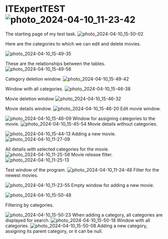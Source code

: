 # ITExpertTEST![photo_2024-04-10_11-23-42](https://github.com/antonpshenai/WebCinema/assets/81904561/2248972c-9831-4aba-bb68-9afe3b4f1ec4)
The starting page of my test task.
![photo_2024-04-10_15-50-02](https://github.com/antonpshenai/WebCinema/assets/81904561/96be53b3-3c1b-4280-b1fe-c09cb6bdb504)

Here are the categories to which we can edit and delete movies.

![photo_2024-04-10_15-49-35](https://github.com/antonpshenai/WebCinema/assets/81904561/19fb4159-b3c3-4fd2-83dd-29220ddbc00c)

These are the relationships between the tables.
![photo_2024-04-10_15-49-56](https://github.com/antonpshenai/WebCinema/assets/81904561/198a10dd-d18e-4b5f-9b30-06b2ef54af62)

Category deletion window.
![photo_2024-04-10_15-49-42](https://github.com/antonpshenai/WebCinema/assets/81904561/875c0600-db10-4a12-8a7a-da282cf8021d)

Window with all categories.
![photo_2024-04-10_15-46-38](https://github.com/antonpshenai/WebCinema/assets/81904561/91c39a3f-654b-450c-b60e-a64f08e1ed68)

Movie deletion window
![photo_2024-04-10_15-46-32](https://github.com/antonpshenai/WebCinema/assets/81904561/e5a57ad5-f541-455f-bc5f-23405545d344)

Movie details window.
![photo_2024-04-10_15-46-20](https://github.com/antonpshenai/WebCinema/assets/81904561/c7439379-e5d2-4c6f-906a-cae1a1a180b7)
Edit movie window.

![photo_2024-04-10_15-46-09](https://github.com/antonpshenai/WebCinema/assets/81904561/28e66da8-8beb-4b9f-a68b-39ea0ef0358e)
Window for assigning categories to the movie.
![photo_2024-04-10_15-45-54](https://github.com/antonpshenai/WebCinema/assets/81904561/ca675368-c785-4cab-90ff-db72c2f5d010)
Movie details without categories.

![photo_2024-04-10_15-44-13](https://github.com/antonpshenai/WebCinema/assets/81904561/6fe61142-76d4-4f45-bfc3-dab206f15ef0)
Adding a new movie.
![photo_2024-04-10_11-27-09](https://github.com/antonpshenai/WebCinema/assets/81904561/40061d57-231e-4491-8f9b-5a4ed947b852)

All details with selected categories for the movie.
![photo_2024-04-10_11-25-56](https://github.com/antonpshenai/WebCinema/assets/81904561/9097b57c-51de-4f04-8a09-9001f4c49373)
Movie release filter.
![photo_2024-04-10_11-25-13](https://github.com/antonpshenai/WebCinema/assets/81904561/adadd649-40a5-44d0-a9b1-799946a1e6e2)

Test window of the program.
![photo_2024-04-10_11-24-48](https://github.com/antonpshenai/WebCinema/assets/81904561/0e3bec0d-4f3a-46fa-b2df-cedeaddeb265)
Filter for the newest movies.

![photo_2024-04-10_11-23-55](https://github.com/antonpshenai/WebCinema/assets/81904561/1b680bb5-2160-4771-8c21-2b21021e171f)
Empty window for adding a new movie.

![photo_2024-04-10_15-50-48](https://github.com/antonpshenai/WebCinema/assets/81904561/df131999-613e-411d-b637-a6448b507c78)

Filtering by categories.


![photo_2024-04-10_15-50-23](https://github.com/antonpshenai/WebCinema/assets/81904561/d8c96b74-a881-4b61-96d4-003dab202bbc)
When adding a category, all categories are displayed for search.
![photo_2024-04-10_15-50-18](https://github.com/antonpshenai/WebCinema/assets/81904561/17009474-f930-4abb-9362-96eab090ebea)
Window  with all categories.
![photo_2024-04-10_15-50-08](https://github.com/antonpshenai/WebCinema/assets/81904561/1d5858db-148c-44b5-a145-7948fb00ab16)
Adding a new category, assigning its parent category, or it can be null.
